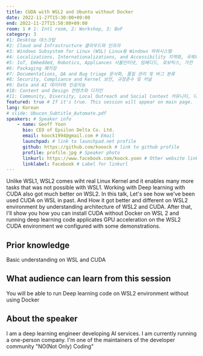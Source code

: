 ```yaml
---
title: CUDA with WSL2 and Ubuntu without Docker
date: 2022-11-27T15:30:00+09:00
end: 2022-11-27T15:50:00+09:00
room: 1 # 1: Intl room, 2: Workshop, 3: BoF
category: 3
#1: Desktop 데스크탑
#2: Cloud and Infrastructure 클라우드와 인프라
#3: Windows Subsystem for Linux (WSL) Linux용 Windows 하위시스템
#4: Localizations, Internationalizations, and Accessibility 지역화, 국제화 및 접근성
#5: IoT, Embedded, Robotics, Appliances 사물인터넷, 임베디드, 로보틱스, 가전
#6: Packaging 패키징
#7: Documentations, QA and Bug triage 문서화, 품질 관리 및 버그 분류
#8: Security, Compliance and Kernel 보안, 규정준수 및 커널
#9: Data and AI 데이터와 인공지능
#10: Content and Design 컨텐츠와 디지인
#11: Community, Diversity, Local Outreach and Social Context 커뮤니티, 다양성, 지역 사회 협력과 사회적 관점
featured: true # If it's true. This session will appear on main page.
lang: Korean
# slide: Ubucon_Subtitle_Automate.pdf
speakers: # Speaker info
    - name: Geoff Yoon
      bio: CEO of Epsilon Delta Co. Ltd.
      email: koock1994@gmail.com # Email
      launchpad: # link to launchpad.net profile
      github: https://github.com/kooock # link to github profile
      profile: profile.jpg # Speaker photo
      linkurl: https://www.facebook.com/koock.yoon # Other website link url
      linklabel: Facebook # Label for linkurl
---
```


Unlike WSL1, WSL2 comes wiht real Linux Kernel and it enables many more tasks that was not possible with WSL1. Working with Deep learning with CUDA also got much better on WSL2. In this talk, Let's see how we've been used CUDA on WSL in past. And How it got better and different on WSL2 environment by understanding architecture of WSL2 and CUDA. After that, I'll show you how you can install CUDA without Docker on WSL 2 and running deep learning code applicates GPU acceleration on the WSL2 CUDA environment we configured with some demonstrations.

## Prior knowledge

Basic understanding on WSL and CUDA

## What audience can learn from this session
You will be able to run Deep learning code on WSL2 environment without using Docker

## About the speaker
I am a deep learning engineer developing AI services. I am currently running a one-person company.  I'm one of the maintainers of the developer community "NO(Not Only) Coding"
